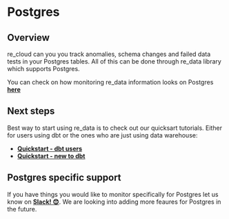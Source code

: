 
# Postgres

## Overview

re_cloud can you you track anomalies, schema changes and failed data tests in your Postgres tables.
All of this can be done through re_data library which supports Postgres.


You can check on how monitoring re_data information looks on Postgres **[here](https://docs.getre.io/ui-latest/#/alerts)**

## Next steps

Best way to start using re_data is to check out our quicksart tutorials. Either for users using dbt or the ones who are just using data warehouse:

- **[Quickstart - dbt users](/docs/re_data/getting_started/installation/for_dbt_users)**
- **[Quickstart - new to dbt](/docs/re_data/getting_started/installation/new_to_dbt)**


## Postgres specific support

If you have things you would like to monitor specifically for Postgres let us know on **[Slack! 😊](https://www.getre.io/slack)**. We are looking into adding more feaures for Postgres in the future.